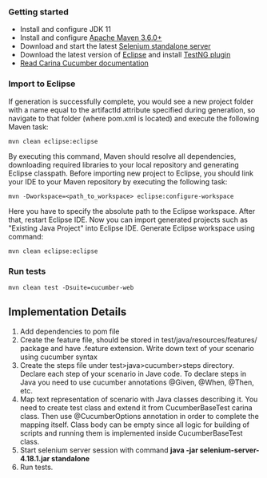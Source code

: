 ### Getting started
* Install and configure JDK 11
* Install and configure [Apache Maven 3.6.0+](http://maven.apache.org/)
* Download and start the latest [Selenium standalone server](http://www.seleniumhq.org/download/)
* Download the latest version of [Eclipse](http://www.eclipse.org/downloads/) and install [TestNG plugin](http://testng.org/doc/download.html)
* [Read Carina Cucumber documentation](https://zebrunner.github.io/carina/cucumber/)

### Import to Eclipse
If generation is successfully complete, you would see a new project folder with a name equal to the artifactId attribute specified during generation, so navigate to that folder (where pom.xml is located) and execute the following Maven task:
```
mvn clean eclipse:eclipse
```
By executing this command, Maven should resolve all dependencies, downloading required libraries to your local repository and generating Eclipse classpath. Before importing new project to Eclipse, you should link your IDE to your Maven repository by executing the following task:
```
mvn -Dworkspace=<path_to_workspace> eclipse:configure-workspace
```
Here you have to specify the absolute path to the Eclipse workspace. After that, restart Eclipse IDE. Now you can import generated projects such as "Existing Java Project" into Eclipse IDE.
Generate Eclipse workspace using command:
```
mvn clean eclipse:eclipse
```

### Run tests
```
mvn clean test -Dsuite=cucumber-web
```

## Implementation Details
1. Add dependencies to pom file
2. Create the feature file, should be stored in test/java/resources/features/ package and have .feature extension. Write down text of your scenario using cucumber syntax
3. Create the steps file under test>java>cucumber>steps directory. Declare each step of your scenario in Jave сode. To declare steps in Java you need to use cucumber annotations @Given, @When, @Then, etc.
4. Map text representation of scenario with Java classes describing it. You need to create test class and extend it from CucumberBaseTest carina class. Then use @CucumberOptions annotation in order to complete the mapping itself. Class body can be empty since all logic for building of scripts and running them is implemented inside CucumberBaseTest class.
5. Start selenium server session with command **java -jar selenium-server-4.18.1.jar standalone**
6. Run tests.

